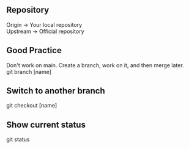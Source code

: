 ## Repository
Origin -> Your local repository  
Upstream -> Official repository  

## Good Practice
Don't work on main. Create a branch, work on it, and then merge later.  
git branch [name]  

## Switch to another branch
git checkout [name]

## Show current status
git status

